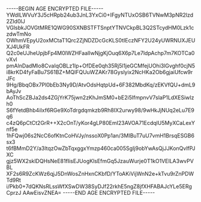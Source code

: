 -----BEGIN AGE ENCRYPTED FILE-----
YWdlLWVuY3J5cHRpb24ub3JnL3YxCi0+IFgyNTUxOSB6TVNwM3pNR2lzd2ZId0lJ
VGlsbkJOVGtMRE1QWG90SXNBSTFTSnptYTNVCkpBL3Q2STcydHM0Lzk1czdwTmNo
OWhmVEpyU2oxMCtaT1Qrc2ZjNDZDcGcKLS0tIEczNFY2U24yUWRNUXJEUXJ4UkFR
Q2c0eUJheUpjbFp4M0lWZHFaalIwNjgKjOuq6X6p7Le7ldpAchp7m7KOTCa0vXvl
pmAlnDadMlo8CvaIqOBLz1Ip+OfDEe0qh35Rj5l1jeGCMfejUOhi3lGvghf0cjN5
i8krKD4fyFaBu7S61BZ+MQIFQUuWZAKr78Gyslyix2NcHKa2Ob6gjaiUfcw9rJFc
9Hg/BbqOBx7Pl0bEb3Ny9D/AtvOdsHqtpUd+6F382MbdKq/zEKVfQU+dmL9bAyJv
AoThScZBJa2ds4ZGjYrK75jwn2zKhJmSM0+bE2i5IfmpnvV7slaP1LdXESiwIzh0
S6fYetdBhb4iIxf6RGe9XoTdrgdqmkzb9Rh8IX2urwy98/9wHkJjNUq2eLu7E9q6
c4zQ6pCtCt2GrR++X2cOnT/yKor4gLP80EmI23AVOA71EcdqlU5MyXCaLexYnf5e
1hFQwj06s2NcC6ofKtnCoHVJy/nssoX0Pp1an/3MIBuT7uU7vmH1BrsqESGB6sx3
t6fBMmD2Y/a3ltqzOwZbTqxggxYmzp460ca005SgIj9obYwAsQjJJKonQvlfPJXC
gjz5WX2sklDQHsNeE81fIisEJUogKlsEfmGq5JzauWurje0T1kO1VElLA3wvPVBL
XF2s6R9ZcKWz6qjJ5DnWosZnHxnCKbfD/YToAKiVijWnN2e+kTvu9rZnPDWTd9Rt
i/Pkb0+7dQKNsRLssWfXSwDW38SyDJf22rkhE5ngZ8jfXHFABAJcYLe5ERgCprzJ
AAwEisvZNEA=
-----END AGE ENCRYPTED FILE-----
